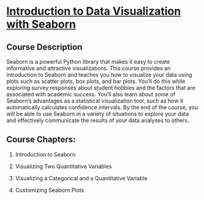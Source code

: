 # [Introduction to Data Visualization with Seaborn](https://learn.datacamp.com/courses/introduction-to-data-visualization-with-seaborn)

## Course Description

Seaborn is a powerful Python library that makes it easy to create informative and attractive visualizations. This course provides an introduction to Seaborn and teaches you how to visualize your data using plots such as scatter plots, box plots, and bar plots. You’ll do this while exploring survey responses about student hobbies and the factors that are associated with academic success. You’ll also learn about some of Seaborn’s advantages as a statistical visualization tool, such as how it automatically calculates confidence intervals. By the end of the course, you will be able to use Seaborn in a variety of situations to explore your data and effectively communicate the results of your data analyses to others.






## Course Chapters:
1. Introduction to Seaborn

2. Visualizing Two Quantitative Variables

3. Visualizing a Categorical and a Quantitative Variable

4. Customizing Seaborn Plots







